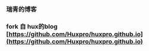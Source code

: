 
### 瑞青的博客

### fork 自 hux的blog [https://github.com/Huxpro/huxpro.github.io](https://github.com/Huxpro/huxpro.github.io)